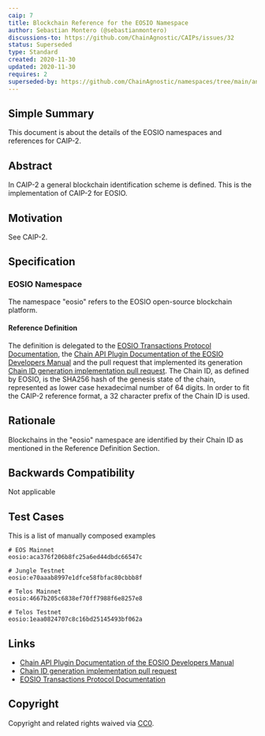 ```yaml
---
caip: 7
title: Blockchain Reference for the EOSIO Namespace
author: Sebastian Montero (@sebastianmontero)
discussions-to: https://github.com/ChainAgnostic/CAIPs/issues/32
status: Superseded
type: Standard
created: 2020-11-30
updated: 2020-11-30
requires: 2
superseded-by: https://github.com/ChainAgnostic/namespaces/tree/main/antelope
---
```


## Simple Summary

This document is about the details of the EOSIO namespaces and references for CAIP-2.

## Abstract

In CAIP-2 a general blockchain identification scheme is defined. This is the
implementation of CAIP-2 for EOSIO.

## Motivation

See CAIP-2.

## Specification

### EOSIO Namespace

The namespace "eosio" refers to the EOSIO open-source blockchain platform.

#### Reference Definition

The definition is delegated to the [EOSIO Transactions Protocol Documentation](https://developers.eos.io/welcome/v2.0/protocol/transactions_protocol/#32-sign-transaction), the [Chain API Plugin Documentation of the EOSIO Developers Manual](https://developers.eos.io/manuals/eos/latest/nodeos/plugins/chain_api_plugin/api-reference/index?query=chain%20id&page=1#operation/get_info) and the pull request that implemented its generation [Chain ID generation implementation pull request](https://github.com/EOSIO/eos/pull/3425).
The Chain ID, as defined by EOSIO, is the SHA256 hash of the genesis state of the chain, represented as lower case hexadecimal number of 64 digits. In order to fit the CAIP-2 reference format, a 32 character prefix of the Chain ID is used.

## Rationale

Blockchains in the "eosio" namespace are identified by their Chain ID as mentioned in the Reference Definition Section.

## Backwards Compatibility

Not applicable

## Test Cases

This is a list of manually composed examples

```
# EOS Mainnet
eosio:aca376f206b8fc25a6ed44dbdc66547c

# Jungle Testnet
eosio:e70aaab8997e1dfce58fbfac80cbbb8f

# Telos Mainnet
eosio:4667b205c6838ef70ff7988f6e8257e8

# Telos Testnet
eosio:1eaa0824707c8c16bd25145493bf062a
```

## Links

- [Chain API Plugin Documentation of the EOSIO Developers Manual](https://developers.eos.io/manuals/eos/latest/nodeos/plugins/chain_api_plugin/api-reference/index?query=chain%20id&page=1#operation/get_info)
- [Chain ID generation implementation pull request](https://github.com/EOSIO/eos/pull/3425)
- [EOSIO Transactions Protocol Documentation](https://developers.eos.io/welcome/v2.0/protocol/transactions_protocol/#32-sign-transaction)

## Copyright

Copyright and related rights waived via [CC0](../LICENSE).
